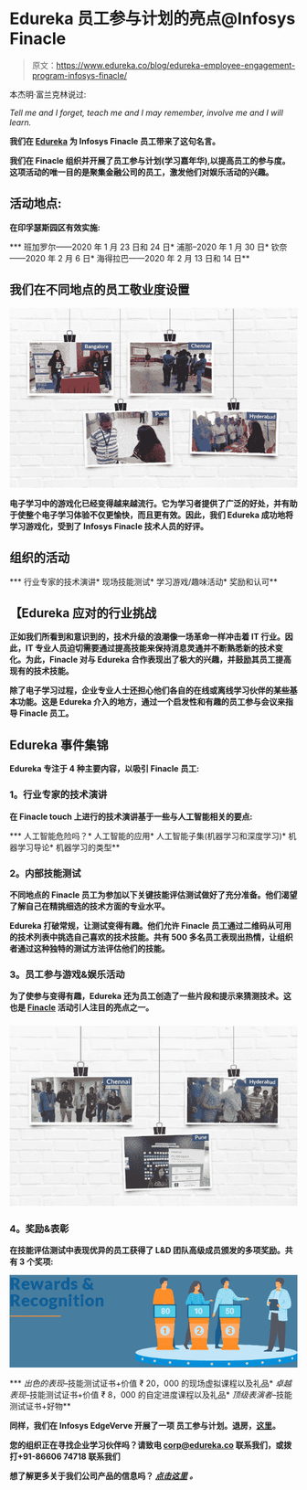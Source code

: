 # Edureka 员工参与计划的亮点@Infosys Finacle

> 原文：<https://www.edureka.co/blog/edureka-employee-engagement-program-infosys-finacle/>

本杰明·富兰克林说过:

*Tell me and I forget, teach me and I may remember, involve me and I will learn.*

**我们在 [Edureka](https://www.edureka.co) 为 Infosys Finacle 员工带来了这句名言。**

**我们在 Finacle 组织并开展了员工参与计划(学习嘉年华),以提高员工的参与度。这项活动的唯一目的是聚集金融公司的员工，激发他们对娱乐活动的兴趣。**

## ****活动地点:****

**在印孚瑟斯园区有效实施:**

***   班加罗尔——2020 年 1 月 23 日和 24 日*   浦那–2020 年 1 月 30 日*   钦奈——2020 年 2 月 6 日*   海得拉巴——2020 年 2 月 13 日和 14 日**

## ****我们在不同地点的员工敬业度设置****

**![Employee Engagement Program at different locations of Infosys Finacle](img/f9166039031086db0ae21580a29b9238.png)**

**电子学习中的游戏化已经变得越来越流行。它为学习者提供了广泛的好处，并有助于使整个电子学习体验不仅更愉快，而且更有效。因此，我们 Edureka 成功地将学习游戏化，受到了 Infosys Finacle 技术人员的好评。**

## ****组织的活动****

***   行业专家的技术演讲*   现场技能测试*   学习游戏/趣味活动*   奖励和认可**

## **【Edureka 应对的行业挑战**

**正如我们所看到和意识到的，技术升级的浪潮像一场革命一样冲击着 IT 行业。因此，IT 专业人员迫切需要通过提高技能来保持消息灵通并不断熟悉新的技术变化。为此，Finacle 对与 Edureka 合作表现出了极大的兴趣，并鼓励其员工提高现有的技术技能。**

**除了电子学习过程，企业专业人士还担心他们各自的在线或离线学习伙伴的某些基本功能。这是 Edureka 介入的地方，通过一个启发性和有趣的员工参与会议来指导 Finacle 员工。**

## ****Edureka 事件集锦****

**Edureka 专注于 4 种主要内容，以吸引 Finacle 员工:**

### ****1。行业专家的技术演讲****

**在 Finacle touch 上进行的技术演讲基于一些与人工智能相关的要点:**

***   人工智能危险吗？*   人工智能的应用*   人工智能子集(机器学习和深度学习)*   机器学习导论*   机器学习的类型**

### ****2。内部技能测试****

**不同地点的 Finacle 员工为参加以下关键技能评估测试做好了充分准备。他们渴望了解自己在精挑细选的技术方面的专业水平。**

**Edureka 打破常规，让测试变得有趣。他们允许 Finacle 员工通过二维码从可用的技术列表中挑选自己喜欢的技术技能。共有 500 多名员工表现出热情，让组织者通过这种独特的测试方法评估他们的技能。**

### ****3。员工参与游戏&娱乐活动****

**为了使参与变得有趣，Edureka 还为员工创造了一些片段和提示来猜测技术。这也是 [Finacle](https://www.edgeverve.com/finacle/) 活动引人注目的亮点之一。**

### **![Learning Carnival - Infosys Finacle](img/4fbe35084c94e977313d00962b8a790d.png)**

### ****4。奖励&表彰****

**在技能评估测试中表现优异的员工获得了 L&D 团队高级成员颁发的多项奖励。共有 3 个奖项:**

**![R&R - Employee Engagement Program at Different Locations at Infosys Finacle](img/b8bc41a1e98b996b5c7317065145c662.png)**

***   *出色的表现*–技能测试证书+价值 ₹ 20，000 的现场虚拟课程以及礼品*   *卓越表现*–技能测试证书+价值 ₹ 8，000 的自定进度课程以及礼品*   *顶级表演者*–技能测试证书+好物**

**同样，我们在 Infosys EdgeVerve 开展了一项 员工参与计划。退房，[这里](https://www.edureka.co/blog/employee-engagement-program-infosys-edgeverve/)。**

**您的组织正在寻找企业学习伙伴吗？请致电 corp@edureka.co 联系我们，或拨打+91-86606 74718 联系我们**

**想了解更多关于我们公司产品的信息吗？ [*点击这里*](https://www.edureka.co/corporate-training) *。***
